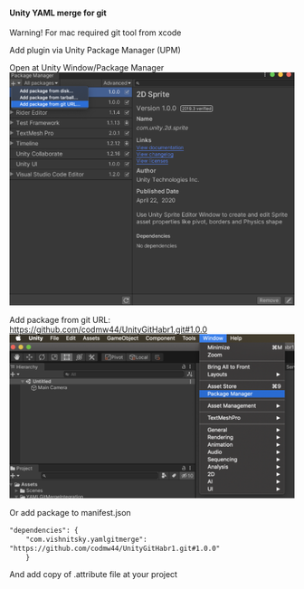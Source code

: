 #### Unity YAML merge for git

Warning!
For mac required git tool from xcode

Add plugin via Unity Package Manager (UPM)

Open at Unity Window/Package Manager
![Open UPM](https://github.com/codmw44/UnityGitHabr1/raw/master/docs/addGitRepo.png)

Add package from git URL: https://github.com/codmw44/UnityGitHabr1.git#1.0.0
![Add package](https://github.com/codmw44/UnityGitHabr1/raw/master/docs/openUPM.png)

Or add package to manifest.json
```
"dependencies": {
    "com.vishnitsky.yamlgitmerge": "https://github.com/codmw44/UnityGitHabr1.git#1.0.0"
    }
 ```
 
And add copy of .attribute file at your project
